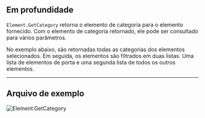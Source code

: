 ## Em profundidade
`Element.GetCategory` retorna o elemento de categoria para o elemento fornecido. Com o elemento de categoria retornado, ele pode ser consultado para vários parâmetros.

No exemplo abaixo, são retornadas todas as categorias dos elementos selecionados. Em seguida, os elementos são filtrados em duas listas. Uma lista de elementos de porta e uma segunda lista de todos os outros elementos.
___
## Arquivo de exemplo

![Element.GetCategory](./Revit.Elements.Element.GetCategory_img.jpg)
